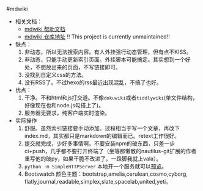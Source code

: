 #mdwiki

- 相关文档：
	- [mdwiki 帮助文档](https://dynalon.github.io/mdwiki/#!tutorials/github.md)
	- [mdwiki 仓库地址](https://github.com/Dynalon/mdwiki/) !! This project is currently unmaintained!!
- 缺点：
	1. 非动态，所以无法搜索内容。有人外挂强行动态管理，但有点不KISS。
	1. 非动态，只能手动更新索引页面。外挂脚本可能搞定。其实想到一个好处，不想放出来的页面，不写链接即可。
	1. 没找到自定义css的方法。
	1. 没有RSS了。不过hexo的rss最近出现混乱，不搞了也好。
- 优点：
	1. 干净。不和html和js打交道。不像`dokuwiki`或者`tiddlywiki`(单文件结构，好像现在也和node.js勾搭上了)。
	1. 服务器无要求，纯客户端实时渲染。
- 实际操作
    1. 舒服。虽然索引链接要手动添加。过程相当于写一个文章，再改下index.md，其实都只是markdown的编辑而已。retext工作很好。
    1. 提交就完成，少好多事情啊。不要安装npm的破东西，只差一步ci+push，几乎都不要打开终端了（坐等那懒散的nautilus-git扩展的作者重写他的破py，如果干脆不改进了，一跺脚我就上vala）。
    1. `python -m SimpleHTTPServer` 本地开一个服务就可以[预览](http://localhost:8000/)。
    1. Bootswatch 颜色主题：bootstrap,amelia,cerulean,cosmo,cyborg, flatly,journal,readable,simplex,slate,spacelab,united,yeti。